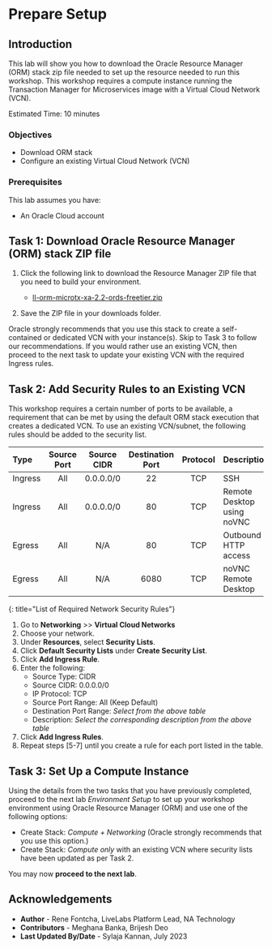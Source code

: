 # Prepare Setup

## Introduction
This lab will show you how to download the Oracle Resource Manager (ORM) stack zip file needed to set up the resource needed to run this workshop. This workshop requires a compute instance running the Transaction Manager for Microservices image with a Virtual Cloud Network (VCN).

Estimated Time: 10 minutes

### Objectives
-   Download ORM stack
-   Configure an existing Virtual Cloud Network (VCN)

### Prerequisites

This lab assumes you have:

- An Oracle Cloud account

## Task 1: Download Oracle Resource Manager (ORM) stack ZIP file
1.  Click the following link to download the Resource Manager ZIP file that you need to build your environment.

    - [ll-orm-microtx-xa-2.2-ords-freetier.zip](https://objectstorage.us-ashburn-1.oraclecloud.com/p/VEKec7t0mGwBkJX92Jn0nMptuXIlEpJ5XJA-A6C9PymRgY2LhKbjWqHeB5rVBbaV/n/c4u04/b/livelabsfiles/o/data-management-library-files/ll-orm-microtx-xa-2.2-ords-freetier.zip)

2. Save the ZIP file in your downloads folder.

Oracle strongly recommends that you use this stack to create a self-contained or dedicated VCN with your instance(s). Skip to Task 3 to follow our recommendations. If you would rather use an existing VCN, then proceed to the next task to update your existing VCN with the required Ingress rules.

## Task 2: Add Security Rules to an Existing VCN

This workshop requires a certain number of ports to be available, a requirement that can be met by using the default ORM stack execution that creates a dedicated VCN. To use an existing VCN/subnet, the following rules should be added to the security list.

| Type           | Source Port    | Source CIDR | Destination Port | Protocol | Description                           |
| :-----------   |   :--------:   |  :--------: |    :----------:  | :----:   | :------------------------------------ |
| Ingress        | All            | 0.0.0.0/0   | 22               | TCP      | SSH                                   |
| Ingress        | All            | 0.0.0.0/0   | 80               | TCP      | Remote Desktop using noVNC            |
| Egress         | All            | N/A         | 80               | TCP      | Outbound HTTP access                  |
| Egress         | All            | N/A         | 6080              | TCP      | noVNC Remote Desktop                |
{: title="List of Required Network Security Rules"}

<!-- **Notes**: This next table is for reference and should be adapted for the workshop. If optional rules are needed as shown in the example below, then uncomment it and add those optional rules. The first entry is just for illustration and may not fit your workshop -->

<!--
| Type           | Source Port    | Source CIDR | Destination Port | Protocol | Description                           |
| :-----------   |   :--------:   |  :--------: |    :----------:  | :----:   | :------------------------------------ |
| Ingress        | All            | 0.0.0.0/0   | 443               | TCP     | e.g. Remote access for web app        |
{: title="List of Optional Network Security Rules"}
-->

1. Go to **Networking** >> **Virtual Cloud Networks**
2. Choose your network.
3. Under **Resources**, select **Security Lists**.
4. Click **Default Security Lists** under **Create Security List**.
5. Click **Add Ingress Rule**.
6. Enter the following:
    - Source Type: CIDR
    - Source CIDR: 0.0.0.0/0
    - IP Protocol: TCP
    - Source Port Range: All (Keep Default)
    - Destination Port Range: *Select from the above table*
    - Description: *Select the corresponding description from the above table*
7. Click **Add Ingress Rules**.
8. Repeat steps [5-7] until you create a rule for each port listed in the table.

## Task 3: Set Up a Compute Instance
Using the details from the two tasks that you have previously completed, proceed to the next lab *Environment Setup* to set up your workshop environment using Oracle Resource Manager (ORM) and use one of the following options:

-  Create Stack:  *Compute + Networking* (Oracle strongly recommends that you use this option.)
-  Create Stack:  *Compute only* with an existing VCN where security lists have been updated as per Task 2.

You may now **proceed to the next lab**.

## Acknowledgements
* **Author** - Rene Fontcha, LiveLabs Platform Lead, NA Technology
* **Contributors** - Meghana Banka, Brijesh Deo
* **Last Updated By/Date** - Sylaja Kannan, July 2023
